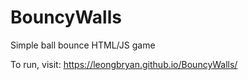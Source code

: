 # BouncyWalls
Simple ball bounce HTML/JS game

To run, visit:
https://leongbryan.github.io/BouncyWalls/
